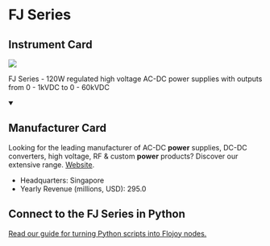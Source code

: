 
# FJ Series

## Instrument Card

<img src="https://v5.airtableusercontent.com/v1/19/19/1691539200000/mDAemomJhUR6v1YGDC8NGw/iYZwuDeQKcAy6JbT_yrKjIvU8VfScoTMxQVFlZCczqt_ydfxq_FRTWspkvUwtiYV4ngG_MZRiK3NJokBvUpHyO6SnXo0vozxUl457fmo3tw/8Osv_EFFf45reEnrxxDkAERt1xyQNaygky4fWX4VMds"/>
<p>FJ Series - 120W regulated high voltage AC-DC power supplies with outputs from 0 - 1kVDC to 0 - 60kVDC</p>

<details open>
<summary><h2>Manufacturer Card</h2></summary>

Looking for the leading manufacturer of AC-DC **power** supplies, DC-DC converters, high voltage, RF & custom **power** products? Discover our extensive range. <a href="https://www.xppower.com">Website</a>.

<ul>
  <li>Headquarters: Singapore</li>
  <li>Yearly Revenue (millions, USD): 295.0</li>
</ul>
</details>

## Connect to the FJ Series in Python

[Read our guide for turning Python scripts into Flojoy nodes.](https://docs.flojoy.ai/custom-nodes/creating-custom-node/)


